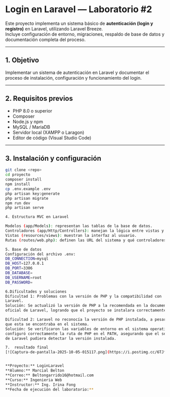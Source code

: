 # Login en Laravel — Laboratorio #2

Este proyecto implementa un sistema básico de **autenticación (login y registro)** en Laravel, utilizando Laravel Breeze.  
Incluye configuración de entorno, migraciones, respaldo de base de datos y documentación completa del proceso.

---

## 1. Objetivo
Implementar un sistema de autenticación en Laravel y documentar el proceso de instalación, configuración y funcionamiento del login.

---

## 2. Requisitos previos
- PHP 8.0 o superior  
- Composer  
- Node.js y npm  
- MySQL / MariaDB  
- Servidor local (XAMPP o Laragon)  
- Editor de código (Visual Studio Code)

---

## 3. Instalación y configuración
```bash
git clone <repo>
cd proyecto
composer install
npm install
cp .env.example .env
php artisan key:generate
php artisan migrate
npm run dev
php artisan serve

4. Estructura MVC en Laravel

Modelos (app/Models): representan las tablas de la base de datos.
Controladores (app/Http/Controllers): manejan la lógica entre vistas y modelos.
Vistas (resources/views): muestran la interfaz al usuario.
Rutas (routes/web.php): definen las URL del sistema y qué controladores las manejan.

5. Base de datos
Configuración del archivo .env:
DB_CONNECTION=mysql
DB_HOST=127.0.0.1
DB_PORT=3306
DB_DATABASE=
DB_USERNAME=root
DB_PASSWORD=

6.Dificultades y soluciones
Dificultad 1: Problemas con la versión de PHP y la compatibilidad con
Laravel.
Solución: Se actualizó la versión de PHP a la recomendada en la documentación
oficial de Laravel, logrando que el proyecto se instalara correctamente

Dificultad 2: Laravel no reconocía la versión de PHP instalada, a pesar de
que esta se encontraba en el sistema.
Solución: Se verificaron las variables de entorno en el sistema operativo y se
configuró correctamente la ruta de PHP en el PATH, asegurando que el servidor
de Laravel pudiera detectar la versión instalada.

7.  resultado final 
[![Captura-de-pantalla-2025-10-05-015117.png](https://i.postimg.cc/6TJf4Xhj/Captura-de-pantalla-2025-10-05-015117.png)](https://postimg.cc/Pvyw009Y)


**Proyecto:** LoginLaravel  
**Alumno:** Marcial Belton
**Correo:** Beltongarrido16@hotmail.com
**Curso:** Ingenieria Web
**Instructor:** Ing. Irina Fong  
**Fecha de ejecución del laboratorio:** 



